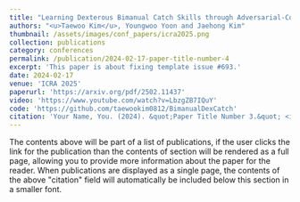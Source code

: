 ```yaml
---
title: "Learning Dexterous Bimanual Catch Skills through Adversarial-Cooperative Heterogeneous-Agent RL"
authors: "<u>Taewoo Kim</u>, Youngwoo Yoon and Jaehong Kim"
thumbnail: /assets/images/conf_papers/icra2025.png
collection: publications
category: conferences
permalink: /publication/2024-02-17-paper-title-number-4
excerpt: 'This paper is about fixing template issue #693.'
date: 2024-02-17
venue: 'ICRA 2025'
paperurl: 'https://arxiv.org/pdf/2502.11437'
video: 'https://www.youtube.com/watch?v=LbzgZB7IQuY'
code: 'https://github.com/taewookim0812/BimanualDexCatch'
citation: 'Your Name, You. (2024). &quot;Paper Title Number 3.&quot; <i>GitHub Journal of Bugs</i>. 1(3).'
---
```


The contents above will be part of a list of publications, if the user clicks the link for the publication than the contents of section will be rendered as a full page, allowing you to provide more information about the paper for the reader. When publications are displayed as a single page, the contents of the above "citation" field will automatically be included below this section in a smaller font.
